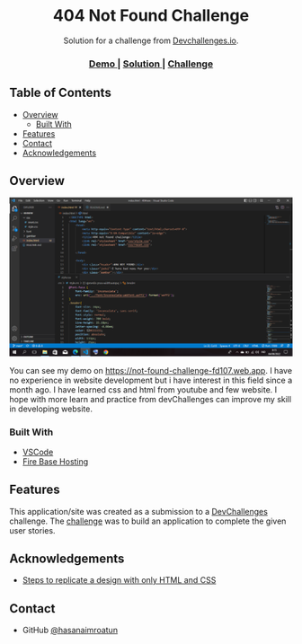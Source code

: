 <h1 align="center">404 Not Found Challenge</h1>

<div align="center">
   Solution for a challenge from  <a href="http://devchallenges.io" target="_blank">Devchallenges.io</a>.
</div>

<div align="center">
  <h3>
    <a href="https://not-found-challenge-fd107.web.app">
      Demo
    </a>
    <span> | </span>
    <a href="https://github.com/hasanaimroatun/404new">
      Solution
    </a>
    <span> | </span>
    <a href="https://devchallenges.io/challenges/wBunSb7FPrIepJZAg0sY">
      Challenge
    </a>
  </h3>
</div>

<!-- TABLE OF CONTENTS -->

## Table of Contents

- [Overview](#overview)
  - [Built With](#built-with)
- [Features](#features)
- [Contact](#contact)
- [Acknowledgements](#acknowledgements)

<!-- OVERVIEW -->

## Overview

![screenshot](https://github.com/hasanaimroatun/404new/blob/main/2022-08-04.png)

You can see my demo on https://not-found-challenge-fd107.web.app. I have no experience in website development but i have interest in this field since a month ago. I have learned css and html from youtube and few website. I hope with more learn and practice from devChallenges can improve my skill in developing website.


### Built With

- [VSCode](https://code.visualstudio.com)
- [Fire Base Hosting](https://firebase.google.com/)

## Features

This application/site was created as a submission to a [DevChallenges](https://devchallenges.io/challenges) challenge. The [challenge](https://devchallenges.io/challenges/wBunSb7FPrIepJZAg0sY) was to build an application to complete the given user stories.


## Acknowledgements

- [Steps to replicate a design with only HTML and CSS](https://devchallenges-blogs.web.app/how-to-replicate-design/)


## Contact

- GitHub [@hasanaimroatun](https://github.com/hasanaimroatun)

